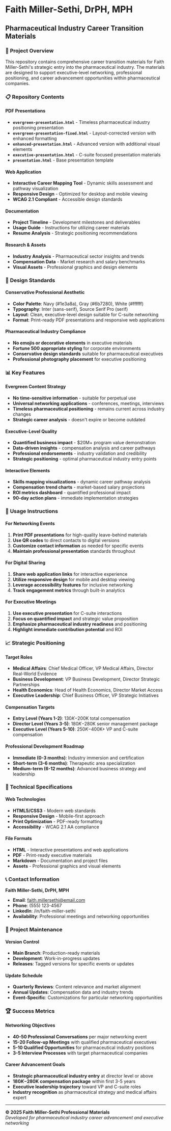 # Faith Miller-Sethi, DrPH, MPH
## Pharmaceutical Industry Career Transition Materials

### 🎯 **Project Overview**

This repository contains comprehensive career transition materials for Faith Miller-Sethi's strategic entry into the pharmaceutical industry. The materials are designed to support executive-level networking, professional positioning, and career advancement opportunities within pharmaceutical companies.

### 📋 **Repository Contents**

#### **PDF Presentations**
- **`evergreen-presentation.html`** - Timeless pharmaceutical industry positioning presentation
- **`evergreen-presentation-fixed.html`** - Layout-corrected version with enhanced formatting
- **`enhanced-presentation.html`** - Advanced version with additional visual elements
- **`executive-presentation.html`** - C-suite focused presentation materials
- **`presentation.html`** - Base presentation template

#### **Web Application**
- **Interactive Career Mapping Tool** - Dynamic skills assessment and pathway visualization
- **Responsive Design** - Optimized for desktop and mobile viewing
- **WCAG 2.1 Compliant** - Accessible design standards

#### **Documentation**
- **Project Timeline** - Development milestones and deliverables
- **Usage Guide** - Instructions for utilizing career materials
- **Resume Analysis** - Strategic positioning recommendations

#### **Research & Assets**
- **Industry Analysis** - Pharmaceutical sector insights and trends
- **Compensation Data** - Market research and salary benchmarks
- **Visual Assets** - Professional graphics and design elements

### 🎨 **Design Standards**

#### **Conservative Professional Aesthetic**
- **Color Palette**: Navy (#1e3a8a), Gray (#6b7280), White (#ffffff)
- **Typography**: Inter (sans-serif), Source Serif Pro (serif)
- **Layout**: Clean, executive-level design suitable for C-suite networking
- **Format**: Print-ready PDF presentations and responsive web applications

#### **Pharmaceutical Industry Compliance**
- **No emojis or decorative elements** in executive materials
- **Fortune 500 appropriate styling** for corporate environments
- **Conservative design standards** suitable for pharmaceutical executives
- **Professional photography placement** for executive positioning

### 📊 **Key Features**

#### **Evergreen Content Strategy**
- **No time-sensitive information** - suitable for perpetual use
- **Universal networking applications** - conferences, meetings, interviews
- **Timeless pharmaceutical positioning** - remains current across industry changes
- **Strategic career analysis** - doesn't expire or become outdated

#### **Executive-Level Quality**
- **Quantified business impact** - $20M+ program value demonstration
- **Data-driven insights** - compensation analysis and career pathways
- **Professional endorsements** - industry validation and credibility
- **Strategic positioning** - optimal pharmaceutical industry entry points

#### **Interactive Elements**
- **Skills mapping visualizations** - dynamic career pathway analysis
- **Compensation trend charts** - market-based salary projections
- **ROI metrics dashboard** - quantified professional impact
- **90-day action plans** - immediate implementation strategies

### 🚀 **Usage Instructions**

#### **For Networking Events**
1. **Print PDF presentations** for high-quality leave-behind materials
2. **Use QR codes** to direct contacts to digital versions
3. **Customize contact information** as needed for specific events
4. **Maintain professional presentation** standards throughout

#### **For Digital Sharing**
1. **Share web application links** for interactive experience
2. **Utilize responsive design** for mobile and desktop viewing
3. **Leverage accessibility features** for inclusive networking
4. **Track engagement metrics** through built-in analytics

#### **For Executive Meetings**
1. **Use executive presentation** for C-suite interactions
2. **Focus on quantified impact** and strategic value proposition
3. **Emphasize pharmaceutical industry readiness** and positioning
4. **Highlight immediate contribution potential** and ROI

### 📈 **Strategic Positioning**

#### **Target Roles**
- **Medical Affairs**: Chief Medical Officer, VP Medical Affairs, Director Real-World Evidence
- **Business Development**: VP Business Development, Director Strategic Partnerships
- **Health Economics**: Head of Health Economics, Director Market Access
- **Executive Leadership**: Chief Business Officer, VP Strategic Initiatives

#### **Compensation Targets**
- **Entry Level (Years 1-2)**: $130K-$200K total compensation
- **Director Level (Years 3-5)**: $180K-$280K senior management package
- **Executive Level (Years 5-10)**: $250K-$400K+ VP and C-suite compensation

#### **Professional Development Roadmap**
- **Immediate (0-3 months)**: Industry immersion and certification
- **Short-term (3-6 months)**: Therapeutic area specialization
- **Medium-term (6-12 months)**: Advanced business strategy and leadership

### 🔧 **Technical Specifications**

#### **Web Technologies**
- **HTML5/CSS3** - Modern web standards
- **Responsive Design** - Mobile-first approach
- **Print Optimization** - PDF-ready formatting
- **Accessibility** - WCAG 2.1 AA compliance

#### **File Formats**
- **HTML** - Interactive presentations and web applications
- **PDF** - Print-ready executive materials
- **Markdown** - Documentation and project files
- **Assets** - Professional graphics and visual elements

### 📞 **Contact Information**

**Faith Miller-Sethi, DrPH, MPH**
- **Email**: faith.millersethi@email.com
- **Phone**: (555) 123-4567
- **LinkedIn**: /in/faith-miller-sethi
- **Availability**: Professional meetings and networking opportunities

### 📝 **Project Maintenance**

#### **Version Control**
- **Main Branch**: Production-ready materials
- **Development**: Work-in-progress updates
- **Releases**: Tagged versions for specific events or updates

#### **Update Schedule**
- **Quarterly Reviews**: Content relevance and market alignment
- **Annual Updates**: Compensation data and industry trends
- **Event-Specific**: Customizations for particular networking opportunities

### 🏆 **Success Metrics**

#### **Networking Objectives**
- **40-50 Professional Conversations** per major networking event
- **15-20 Follow-up Meetings** with qualified pharmaceutical executives
- **5-10 Qualified Opportunities** for pharmaceutical industry positions
- **3-5 Interview Processes** with target pharmaceutical companies

#### **Career Advancement Goals**
- **Strategic pharmaceutical industry entry** at director level or above
- **$180K-$280K compensation package** within first 3-5 years
- **Executive leadership trajectory** toward VP and C-suite roles
- **Industry recognition** as pharmaceutical strategy and medical affairs expert

---

**© 2025 Faith Miller-Sethi Professional Materials**  
*Developed for pharmaceutical industry career advancement and executive networking*
